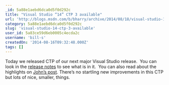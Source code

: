 ```yaml
---
_id: 5a88e1aebd6dca0d5f0d292c
title: "Visual Studio “14” CTP 3 available"
url: 'http://blogs.msdn.com/b/bharry/archive/2014/08/18/visual-studio-14-ctp-3-available.aspx'
category: 5a88e1aebd6dca0d5f0d292c
slug: 'visual-studio-14-ctp-3-available'
user_id: 5a83ce59d6eb0005c4ecda2c
username: 'bill-s'
createdOn: '2014-08-16T09:32:48.000Z'
tags: []
---
```


Today we released CTP of our next major Visual Studio release.  You can look in the <a href="http://go.microsoft.com/fwlink/?LinkId=400496">release notes</a> to see what is in it.  You can also read about the highlights on <a href="http://blogs.msdn.com/b/visualstudio/archive/2014/08/18/visual-studio-14-ctp-3-released.aspx">John’s post</a>. There’s no startling new improvements in this CTP but lots of nice, smaller, things.
